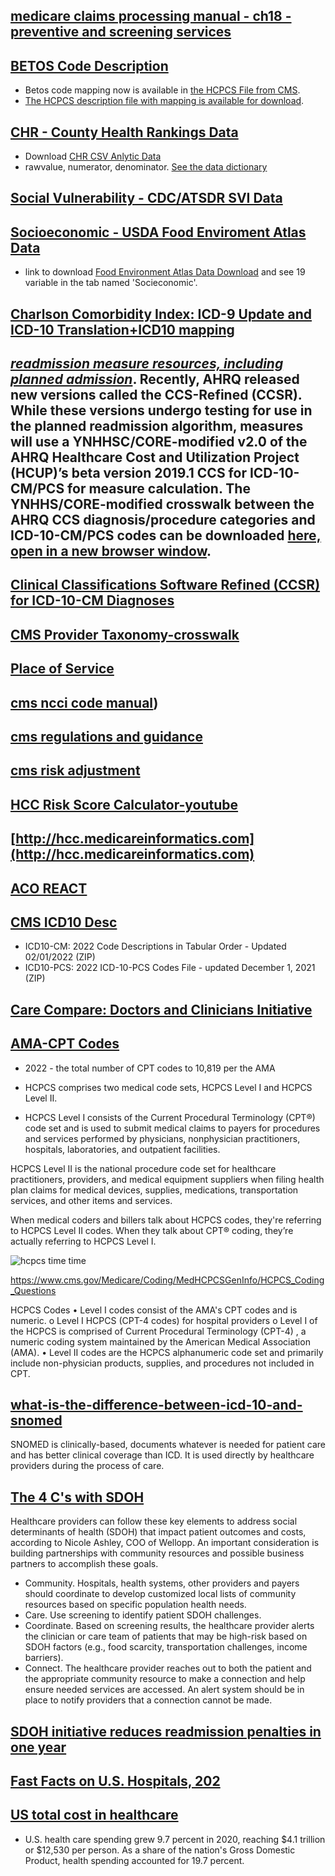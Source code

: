 ## [medicare claims processing manual - ch18 - preventive and screening services](https://www.cms.gov/regulations-and-guidance/guidance/manuals/downloads/clm104c18pdf.pdf)

## [BETOS Code Description ](https://resdac.org/sites/datadocumentation.resdac.org/files/BETOS%20Table.txt)  
- Betos code mapping now is available in [the HCPCS File from CMS](https://www.cms.gov/Medicare/Coding/HCPCSReleaseCodeSets/HCPCS-Quarterly-Update).  
- [The HCPCS description file with mapping is available for download](https://www.cms.gov/files/zip/july-2022-alpha-numeric-hcpcs-file.zip).

## [CHR - County Health Rankings Data](https://www.countyhealthrankings.org/explore-health-rankings/rankings-data-documentation)  
- Download [CHR CSV Anlytic Data](https://www.countyhealthrankings.org/sites/default/files/media/document/analytic_data2022.csv)   
- rawvalue, numerator, denominator. [See the data dictionary](https://www.countyhealthrankings.org/sites/default/files/media/document/DataDictionary_2022.xlsx)

## [Social Vulnerability - CDC/ATSDR SVI Data](https://www.atsdr.cdc.gov/placeandhealth/svi/data_documentation_download.html)

## [Socioeconomic - USDA Food Enviroment Atlas Data](https://www.ers.usda.gov/data-products/food-environment-atlas/data-access-and-documentation-downloads/)

- link to download [Food Environment Atlas Data Download](https://www.ers.usda.gov/webdocs/DataFiles/80526/FoodEnvironmentAtlas.xls?v=6889) and see 19 variable in the tab named 'Socieconomic'. 

## [Charlson Comorbidity Index: ICD-9 Update and ICD-10 Translation+ICD10 mapping](https://www.ncbi.nlm.nih.gov/pmc/articles/PMC6684052/)

## *[readmission measure resources, including planned admission](https://qualitynet.cms.gov/inpatient/measures/readmission/resources)*. Recently, AHRQ released new versions called the CCS-Refined (CCSR). While these versions undergo testing for use in the planned readmission algorithm, measures will use a YNHHSC/CORE-modified v2.0 of the AHRQ Healthcare Cost and Utilization Project (HCUP)’s beta version 2019.1 CCS for ICD-10-CM/PCS for measure calculation. The YNHHS/CORE-modified crosswalk between the AHRQ CCS diagnosis/procedure categories and ICD-10-CM/PCS codes can be downloaded [here, open in a new browser window](https://qualitynet.cms.gov/files/627d0572b1ccb90016b538fd?filename=YaleMod_CCS_PCS_CM_Map_v2022.xlsx).

## [Clinical Classifications Software Refined (CCSR) for ICD-10-CM Diagnoses](https://www.hcup-us.ahrq.gov/toolssoftware/ccsr/dxccsr.jsp#download)

## [CMS Provider Taxonomy-crosswalk](https://data.cms.gov/provider-characteristics/medicare-provider-supplier-enrollment/medicare-provider-and-supplier-taxonomy-crosswalk)

## [Place of Service](https://www.cms.gov/Medicare/Coding/place-of-service-codes/Place_of_Service_Code_Set)

## [cms ncci code manual](https://www.cms.gov/medicare/national-correct-coding-initiative-edits/ncci-policy-manual-medicare)) 

## [cms regulations and guidance](https://www.cms.gov/regulations-and-guidance/regulations-and-guidance)

## [cms risk adjustment](https://csscoperations.com/internet/csscw3.nsf/RiskAdjustmentMethodologyTranscript.pdf)

## [HCC Risk Score Calculator-youtube](https://youtu.be/cKsm5jOsPjk)

## [http://hcc.medicareinformatics.com](http://hcc.medicareinformatics.com)

## [ACO REACT](https://innovation.cms.gov/innovation-models/aco-reach)   

## [CMS ICD10 Desc](https://www.cms.gov/Medicare/Coding/ICD10)
- ICD10-CM: 2022 Code Descriptions in Tabular Order - Updated 02/01/2022 (ZIP)
- ICD10-PCS: 2022 ICD-10-PCS Codes File - updated December 1, 2021 (ZIP)

## [Care Compare: Doctors and Clinicians Initiative](https://www.cms.gov/Medicare/Quality-Initiatives-Patient-Assessment-Instruments/Care-Compare-DAC-Initiative)

## [AMA-CPT Codes](https://www.ama-assn.org/press-center/press-releases/ama-releases-2022-cpt-code-set)  
- 2022 - the total number of CPT codes to 10,819 per the AMA

- HCPCS comprises two medical code sets, HCPCS Level I and HCPCS Level II.

- HCPCS Level I consists of the Current Procedural Terminology (CPT®) code set and is used to submit medical claims to payers for procedures and services performed by physicians, nonphysician practitioners, hospitals, laboratories, and outpatient facilities.

HCPCS Level II is the national procedure code set for healthcare practitioners, providers, and medical equipment suppliers when filing health plan claims for medical devices, supplies, medications, transportation services, and other items and services.

When medical coders and billers talk about HCPCS codes, they're referring to HCPCS Level II codes. When they talk about CPT® coding, they’re actually referring to HCPCS Level I.

![hcpcs time time](https://cache.aapc.com/cache/webp/hcpcs-timeline-v1.webp)

https://www.cms.gov/Medicare/Coding/MedHCPCSGenInfo/HCPCS_Coding_Questions

HCPCS Codes
•	Level I codes consist of the AMA's CPT codes and is numeric.
  o	Level I HCPCS (CPT-4 codes) for hospital providers
  o	Level I of the HCPCS is comprised of Current Procedural Terminology (CPT-4) , a numeric coding system maintained by the American Medical Association (AMA).
•	Level II codes are the HCPCS alphanumeric code set and primarily include non-physician products, supplies, and procedures not included in CPT.


## [what-is-the-difference-between-icd-10-and-snomed](https://medicalsciences.stackexchange.com/questions/20558/what-is-the-difference-between-icd-10-and-snomed)

SNOMED is clinically-based, documents whatever is needed for patient care and has better clinical coverage than ICD. It is used directly by healthcare providers during the process of care.

## [The 4 C's with SDOH ](https://www.hfma.org/topics/finance-and-business-strategy/article/the-4-cs-of-social-determinants-of-health.html)
Healthcare providers can follow these key elements to address social determinants of health (SDOH) that impact patient outcomes and costs, according to Nicole Ashley, COO of Wellopp. An important consideration is building partnerships with community resources and possible business partners to accomplish these goals.

- Community. Hospitals, health systems, other providers and payers should coordinate to develop customized local lists of community resources based on specific population health needs.  
- Care. Use screening to identify patient SDOH challenges.  
- Coordinate. Based on screening results, the healthcare provider alerts the clinician or care team of patients that may be high-risk based on SDOH factors (e.g., food scarcity, transportation challenges, income barriers).  
- Connect. The healthcare provider reaches out to both the patient and the appropriate community resource to make a connection and help ensure needed services are accessed. An alert system should be in place to notify providers that a connection cannot be made.

## [SDOH initiative reduces readmission penalties in one year](https://www.hfma.org/topics/finance-and-business-strategy/article/sdoh-initiative-reduces-readmission-penalties-in-one-year.html)

## [Fast Facts on U.S. Hospitals, 202](https://www.aha.org/statistics/fast-facts-us-hospitals)

## [US total cost in healthcare](https://www.cms.gov/Research-Statistics-Data-and-Systems/Statistics-Trends-and-Reports/NationalHealthExpendData/NationalHealthAccountsHistorical)

- U.S. health care spending grew 9.7 percent in 2020, reaching $4.1 trillion or $12,530 per person.  As a share of the nation's Gross Domestic Product, health spending accounted for 19.7 percent.


